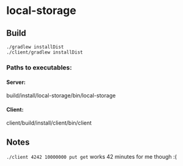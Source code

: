# local-storage

## Build
```
./gradlew installDist
./client/gradlew installDist
```
### Paths to executables:
#### Server:
build/install/local-storage/bin/local-storage
#### Client:
client/build/install/client/bin/client

## Notes
`./client 4242 10000000 put get`
works 42 minutes for me though :(
